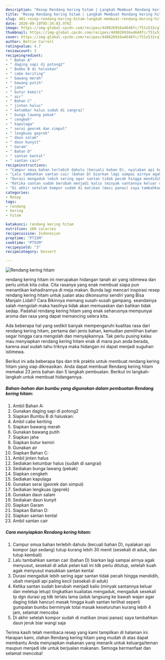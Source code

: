 ```yaml
---
description: "Resep Rendang kering hitam | Langkah Membuat Rendang kering hitam Yang Enak Dan Lezat"
title: "Resep Rendang kering hitam | Langkah Membuat Rendang kering hitam Yang Enak Dan Lezat"
slug: 401-resep-rendang-kering-hitam-langkah-membuat-rendang-kering-hitam-yang-enak-dan-lezat
date: 2020-09-10T05:34:03.976Z
image: https://img-global.cpcdn.com/recipes/449826916a4648fc/751x532cq70/rendang-kering-hitam-foto-resep-utama.jpg
thumbnail: https://img-global.cpcdn.com/recipes/449826916a4648fc/751x532cq70/rendang-kering-hitam-foto-resep-utama.jpg
cover: https://img-global.cpcdn.com/recipes/449826916a4648fc/751x532cq70/rendang-kering-hitam-foto-resep-utama.jpg
author: Bettie Carroll
ratingvalue: 4.7
reviewcount: 3
recipeingredient:
- " Bahan A"
- " daging sapi di potong2"
- " Bumbu B di haluskan"
- " cabe keriting"
- " bawang merah"
- " bawang putih"
- " jahe"
- " butur kemiri"
- " air"
- " Bahan C"
- " jinten halus"
- " ketumbar halus sudah di sangrai"
- " bunga lawang pekak"
- " cengkeh"
- " kapulaga"
- " serai georek dan simpul"
- " lengkuas geprek"
- " daun salam"
- " daun kunyit"
- " Garam"
- " Bahan D"
- " santan kental"
- " santan cair"
recipeinstructions:
- "Campur smua bahan terlebih dahulu (kecuali bahan D), nyalakan api kompor (api sedang) tutup kurang lebih 30 menit (sesekali di aduk, dan tutup kembali)"
- "Lalu tambahkan santan cair (bahan D) biarkan lagi sampai airnya agak menyusut, sesekali di aduk pelan kali ini tdk perlu ditutup, setelah kuah agak menyusut masukkan santan kental"
- "Durasi mengaduk lebih sering agar santan tidak pecah hingga mendidih, ubah menjadi api paling kecil (sesekali di aduk)"
- "Ketika santan sudah berubah menjadi kalio (minyak santannya keluar dan meletup letup) tingkatkan kualiatas mengaduk, mengaduk sesekali tp dgn durasi yg tdk terlalu lama (aduk langsung ke bawah wajan agar daging tidak hancur) masak hingga kuah santan terlihat seperti gumpalan bumbu berminyak total masak keseluruhan kurang lebih 4 jam, selamat mencoba"
- "Di akhir setelah kompor sudah di matikan (masi panas) saya tambahkan daun jeruk biar wangi saja"
categories:
- Resep
tags:
- rendang
- kering
- hitam

katakunci: rendang kering hitam 
nutrition: 160 calories
recipecuisine: Indonesian
preptime: "PT15M"
cooktime: "PT55M"
recipeyield: "3"
recipecategory: Dessert

---
```



![Rendang kering hitam](https://img-global.cpcdn.com/recipes/449826916a4648fc/751x532cq70/rendang-kering-hitam-foto-resep-utama.jpg)


rendang kering hitam ini merupakan hidangan tanah air yang istimewa dan perlu untuk kita coba. Cita rasanya yang enak membuat siapa pun menantikan kehadirannya di meja makan.
Bunda lagi mencari inspirasi resep rendang kering hitam untuk jualan atau dikonsumsi sendiri yang Bisa Manjain Lidah? Cara Bikinnya memang susah-susah gampang. seandainya salah mengolah maka hasilnya tidak akan memuaskan dan bahkan tidak sedap. Padahal rendang kering hitam yang enak seharusnya mempunyai aroma dan rasa yang dapat memancing selera kita.



Ada beberapa hal yang sedikit banyak mempengaruhi kualitas rasa dari rendang kering hitam, pertama dari jenis bahan, kemudian pemilihan bahan segar hingga cara mengolah dan menyajikannya. Tak perlu pusing kalau mau menyiapkan rendang kering hitam enak di mana pun anda berada, karena asal sudah tahu triknya maka hidangan ini dapat menjadi suguhan istimewa.


Berikut ini ada beberapa tips dan trik praktis untuk membuat rendang kering hitam yang siap dikreasikan. Anda dapat membuat Rendang kering hitam memakai 23 jenis bahan dan 5 langkah pembuatan. Berikut ini langkah-langkah untuk membuat hidangannya.

<!--inarticleads1-->

##### Bahan-bahan dan bumbu yang digunakan dalam pembuatan Rendang kering hitam:

1. Ambil  Bahan A:
1. Gunakan  daging sapi di potong2
1. Siapkan  Bumbu B di haluskan:
1. Ambil  cabe keriting
1. Siapkan  bawang merah
1. Gunakan  bawang putih
1. Siapkan  jahe
1. Siapkan  butur kemiri
1. Gunakan  air
1. Siapkan  Bahan C:
1. Ambil  jinten halus
1. Sediakan  ketumbar halus (sudah di sangrai)
1. Sediakan  bunga lawang (pekak)
1. Siapkan  cengkeh
1. Sediakan  kapulaga
1. Gunakan  serai (georek dan simpul)
1. Sediakan  lengkuas (geprek)
1. Gunakan  daun salam
1. Sediakan  daun kunyit
1. Siapkan  Garam
1. Siapkan  Bahan D:
1. Siapkan  santan kental
1. Ambil  santan cair




<!--inarticleads2-->

##### Cara menyiapkan Rendang kering hitam:

1. Campur smua bahan terlebih dahulu (kecuali bahan D), nyalakan api kompor (api sedang) tutup kurang lebih 30 menit (sesekali di aduk, dan tutup kembali)
1. Lalu tambahkan santan cair (bahan D) biarkan lagi sampai airnya agak menyusut, sesekali di aduk pelan kali ini tdk perlu ditutup, setelah kuah agak menyusut masukkan santan kental
1. Durasi mengaduk lebih sering agar santan tidak pecah hingga mendidih, ubah menjadi api paling kecil (sesekali di aduk)
1. Ketika santan sudah berubah menjadi kalio (minyak santannya keluar dan meletup letup) tingkatkan kualiatas mengaduk, mengaduk sesekali tp dgn durasi yg tdk terlalu lama (aduk langsung ke bawah wajan agar daging tidak hancur) masak hingga kuah santan terlihat seperti gumpalan bumbu berminyak total masak keseluruhan kurang lebih 4 jam, selamat mencoba
1. Di akhir setelah kompor sudah di matikan (masi panas) saya tambahkan daun jeruk biar wangi saja




Terima kasih telah membaca resep yang kami tampilkan di halaman ini. Harapan kami, olahan Rendang kering hitam yang mudah di atas dapat membantu Anda menyiapkan makanan yang menarik untuk keluarga/teman maupun menjadi ide untuk berjualan makanan. Semoga bermanfaat dan selamat mencoba!

